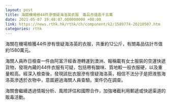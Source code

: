 ```yaml
---
layout: post
title: 海關機場檢44件滲懷疑海洛英衣服　毒品市值逾千五萬
date: 2021-05-07 19:48:07.000000000 +08:00
link: https://news.rthk.hk/rthk/ch/component/k2/1589774-20210507.htm
categories: rthk
---
```


海關在機場檢獲44件滲有懷疑海洛英的衣服，共重約12公斤，有關毒品估計市值約1580萬元。

海關人員昨日檢查一件由阿富汗經香港轉運到澳洲、報稱載有女士服裝的空運快遞貨物，發現內藏的44件衣服有可疑，包括帶有酸味、質地較一般衣服硬，以及重量較高。經深入檢查後，發現該批衣服滲有懷疑海洛英，相信不法分子是把液態海洛英滲透於衣物中，意圖避過海關人員查驗。案件仍在調查。

海關會繼續透過情報分析、風險評估和國際合作，加強堵截利用郵遞或快遞渠道的販毒活動。
